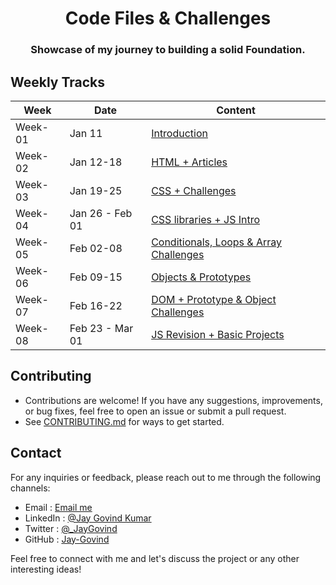 <h1 align="center">Code Files & Challenges</h1>

<h3 align="center">
  Showcase of my journey to building a solid Foundation.
</h3>

## Weekly Tracks

| **Week**| **Date**        | **Content** |
| --------| --------------- | ----------- |
| Week-01 | Jan 11          | [Introduction](./week-01/README.md) |  
| Week-02 | Jan 12-18       | [HTML + Articles](./week-02/README.md) |
| Week-03 | Jan 19-25       | [CSS + Challenges](./week-03/README.md) |
| Week-04 | Jan 26 - Feb 01 | [CSS libraries + JS Intro](./week-04/README.md) |
| Week-05 | Feb 02-08       | [Conditionals, Loops & Array Challenges](./week-05/README.md) |
| Week-06 | Feb 09-15       | [Objects & Prototypes](./week-06/README.md) |
| Week-07 | Feb 16-22       | [DOM + Prototype & Object Challenges](./week-07/README.md) |
| Week-08 | Feb 23 - Mar 01 | [JS Revision + Basic Projects](./week-08/README.md) |


## Contributing

- Contributions are welcome! If you have any suggestions, improvements, or bug fixes, feel free to open an issue or submit a pull request.
- See [CONTRIBUTING.md](../CONTRIBUTING.md) for ways to get started.

## Contact

For any inquiries or feedback, please reach out to me through the following channels:

- Email : [Email me](mailto:govind.iq@gmail.com)
- LinkedIn : [@Jay Govind Kumar](https://www.linkedin.com/in/govind-jay)
- Twitter : [@\_JayGovind](https://twitter.com/_JayGovind)
- GitHub : [Jay-Govind](https://www.github.com/Jay-Govind)

Feel free to connect with me and let's discuss the project or any other interesting ideas!